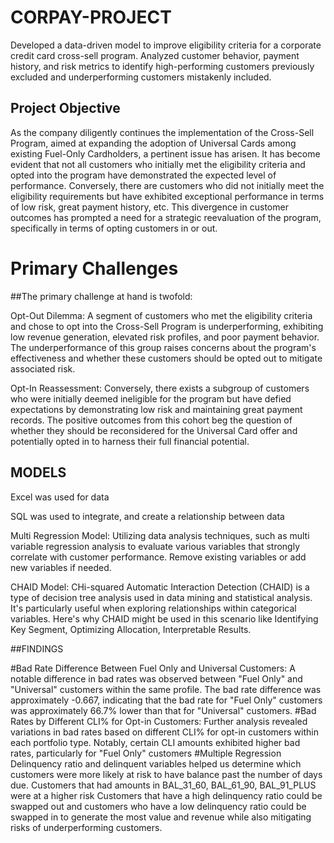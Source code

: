 # CORPAY-PROJECT
Developed a data-driven model to improve eligibility criteria for a corporate credit card cross-sell program. Analyzed customer behavior, payment history, and risk metrics to identify high-performing customers previously excluded and underperforming customers mistakenly included.
## Project Objective
As the company diligently continues the implementation of the Cross-Sell Program, aimed at
expanding the adoption of Universal Cards among existing Fuel-Only Cardholders, a pertinent
issue has arisen. It has become evident that not all customers who initially met the eligibility
criteria and opted into the program have demonstrated the expected level of performance.
Conversely, there are customers who did not initially meet the eligibility requirements but have
exhibited exceptional performance in terms of low risk, great payment history, etc. This
divergence in customer outcomes has prompted a need for a strategic reevaluation of the
program, specifically in terms of opting customers in or out.
# Primary Challenges
##The primary challenge at hand is twofold:

Opt-Out Dilemma: A segment of customers who met the eligibility criteria and chose to opt
into the Cross-Sell Program is underperforming, exhibiting low revenue generation, elevated
risk profiles, and poor payment behavior. The underperformance of this group raises concerns
about the program's effectiveness and whether these customers should be opted out to
mitigate associated risk.

Opt-In Reassessment: Conversely, there exists a subgroup of customers who were initially
deemed ineligible for the program but have defied expectations by demonstrating low risk and
maintaining great payment records. The positive outcomes from this cohort beg the question of
whether they should be reconsidered for the Universal Card offer and potentially opted in to
harness their full financial potential.

## MODELS
Excel was used for data 

SQL was used to integrate, and create a relationship between data

Multi Regression Model: Utilizing data analysis techniques, such as multi variable regression analysis to evaluate various variables that strongly correlate with customer performance. Remove existing variables or add new variables if needed.

CHAID Model: CHi-squared Automatic Interaction Detection (CHAID) is a type of decision tree analysis used in data mining and statistical analysis. It's particularly useful when exploring relationships within categorical variables. Here's why CHAID might be used in this scenario like Identifying Key Segment, Optimizing Allocation, Interpretable Results.


##FINDINGS

#Bad Rate Difference Between Fuel Only and Universal Customers:
  A notable difference in bad rates was observed between "Fuel Only" and "Universal" customers within the same profile.
  The bad rate difference was approximately -0.667, indicating that the bad rate for "Fuel Only" customers was approximately 66.7% lower than that for "Universal" customers.
#Bad Rates by Different CLI% for Opt-in Customers:
  Further analysis revealed variations in bad rates based on different CLI% for opt-in customers within each portfolio type.
  Notably, certain CLI amounts exhibited higher bad rates, particularly for "Fuel Only" customers
#Multiple Regression 
  Delinquency ratio and delinquent variables helped us determine which customers were more likely at risk to have balance past the number of days due.
  Customers that had amounts in BAL_31_60, BAL_61_90, BAL_91_PLUS were at a higher risk 
  Customers that have a high delinquency ratio could be swapped out and customers who have a low delinquency ratio could be swapped in to generate the most value and revenue while also mitigating risks of underperforming customers.


